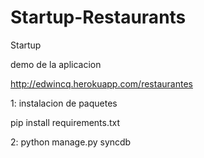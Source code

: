 Startup-Restaurants
===================

Startup 

demo de la aplicacion

http://edwincq.herokuapp.com/restaurantes


1: instalacion de paquetes

pip install requirements.txt


2: python manage.py syncdb




